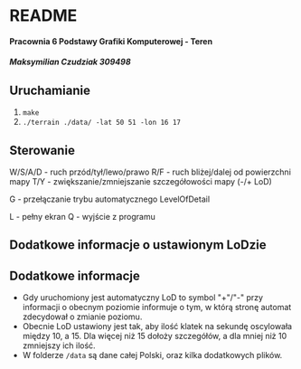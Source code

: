 # README 
#### Pracownia 6 Podstawy Grafiki Komputerowej - Teren
##### Maksymilian Czudziak 309498

## Uruchamianie
1. `make`
2. `./terrain ./data/ -lat 50 51 -lon 16 17`

## Sterowanie
W/S/A/D - ruch przód/tył/lewo/prawo
R/F - ruch bliżej/dalej od powierzchni mapy
T/Y - zwiększanie/zmniejszanie szczegółowości mapy (-/+ LoD)

G - przełączanie trybu automatycznego LevelOfDetail

L - pełny ekran
Q - wyjście z programu

## Dodatkowe informacje o ustawionym LoDzie

## Dodatkowe informacje

- Gdy uruchomiony jest automatyczny LoD to symbol "+"/"-" przy informacji o obecnym poziomie informuje o tym, w którą stronę automat zdecydował o zmianie poziomu.
- Obecnie LoD ustawiony jest tak, aby ilość klatek na sekundę oscylowała między 10, a 15. Dla więcej niż 15 dołoży szczegółów, a dla mniej niż 10 zmniejszy ich ilość.
- W folderze `/data` są dane całej Polski, oraz kilka dodatkowych plików.

